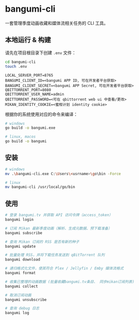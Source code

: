 # bangumi-cli

一套管理季度动画收藏和媒体流相关任务的 CLI 工具。

## 本地运行 & 构建

请先在项目根目录下创建 `.env` 文件：

```sh
cd bangumi-cli
touch .env
```

```.env
LOCAL_SERVER_PORT=8765
BANGUMI_CLIENT_ID=<bangumi APP ID, 可在开发者平台获取>
BANGUMI_CLIENT_SECRET=<bangumi APP Secret, 可在开发者平台获取>
QBITTORRENT_PORT=8080
QBITTORRENT_USER_NAME=admin
QBITTORRENT_PASSWORD=<可在 qbittorrent web ui 中查看/更改>
MIKAN_IDENTITY_COOKIE=<蜜柑计划 identity cookie>
```

根据你的系统使用对应的命令来编译：

```sh
# windows
go build -o bangumi.exe

# linux, macos
go build -o bangumi
```

## 安装

```sh
# windows
mv .\bangumi-cli.exe C:\Users\<usrname>\go\bin -Force

# linux
mv bangumi-cli /usr/local/go/bin
```

## 使用

```sh
# 登录 bangumi.tv 并获取 API 访问令牌（access_token）
bangumi login

# 订阅 Mikan 最新季度动画（解析、生成元数据、预下载准备）
bangumi subscribe

# 查询 Mikan 订阅的 RSS 是否有新的种子
bangumi update

# 批量处理 RSS，并将下载任务发送到 qBitTorrent 队列
bangumi download

# 递归格式化文件，使其符合 Plex / Jellyfin / Emby 媒体流格式
bangumi format

# 收集已整理的动画数据 (批量收藏bangumi.tv条目、 同步mikan订阅列表)
bangumi collect

# 取消订阅动画
bangumi unsubscribe

# 查询 debug 日志
bangumi log 
```
